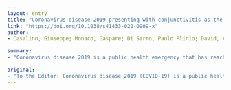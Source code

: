 ```yaml
---
layout: entry
title: "Coronavirus disease 2019 presenting with conjunctivitis as the first symptom"
link: "https://doi.org/10.1038/s41433-020-0909-x"
author:
- Casalino, Giuseppe; Monaco, Gaspare; Di Sarro, Paolo Plinio; David, Alessandro; Scialdone, Antonio

summary:
- "Coronavirus disease 2019 is a public health emergency that has reached the proportions of a pandemic. At present, Italy has been one of the most affected Countries. The majority of cases documented in Northern Italy. We herein report a case of confirmed COVID-19 presenting with unilateral conjunctivitis. In the Lombardia Region, it has been reported. It has been a major outbreak of the disease since the outbreak of 1918."

original:
- "To the Editor: Coronavirus disease 2019 (COVID-19) is a public health emergency that has reached the proportions of a pandemic. At present, Italy has been one of the most affected Countries with the majority of cases documented in Northern Italy, especially in the Lombardia Region. We herein report a case of confirmed COVID-19 presenting with unilateral conjunctivitis."
---
```


